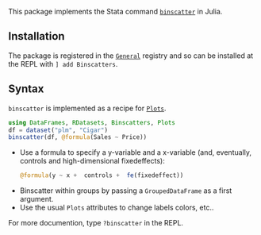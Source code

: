This package implements the Stata command [`binscatter`](https://github.com/michaelstepner/binscatter) in Julia. 

## Installation
The package is registered in the [`General`](https://github.com/JuliaRegistries/General) registry and so can be installed at the REPL with `] add Binscatters`.

## Syntax
`binscatter` is implemented as a recipe for [`Plots`](https://github.com/JuliaPlots/Plots.jl). 

```julia
using DataFrames, RDatasets, Binscatters, Plots
df = dataset("plm", "Cigar")
binscatter(df, @formula(Sales ~ Price))
```

- Use a formula to specify a y-variable and a x-variable (and, eventually, controls and high-dimensional fixedeffects):
	```julia
	@formula(y ~ x +  controls +  fe(fixedeffect))
	```
- Binscatter within groups by passing a `GroupedDataFrame` as a first argument.
- Use the usual `Plots` attributes to change labels colors, etc..

For more documention, type `?binscatter` in the REPL.